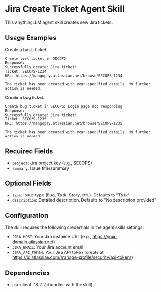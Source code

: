 # Jira Create Ticket Agent Skill

This AnythingLLM agent skill creates new Jira tickets.

## Usage Examples

Create a basic ticket:
```
Create test ticket in SECOPS
Response:
Successfully created Jira ticket!
Ticket: SECOPS-1234
URL: https://mangopay.atlassian.net/browse/SECOPS-1234

The ticket has been created with your specified details. No further action is needed.
```

Create a bug ticket:
```
Create bug ticket in SECOPS: Login page not responding
Response:
Successfully created Jira ticket!
Ticket: SECOPS-1235
URL: https://mangopay.atlassian.net/browse/SECOPS-1235

The ticket has been created with your specified details. No further action is needed.
```

## Required Fields

- `project`: Jira project key (e.g., SECOPS)
- `summary`: Issue title/summary

## Optional Fields

- `type`: Issue type (Bug, Task, Story, etc.). Defaults to "Task"
- `description`: Detailed description. Defaults to "No description provided"

## Configuration

The skill requires the following credentials in the agent skills settings:

- `JIRA_HOST`: Your Jira instance URL (e.g., https://your-domain.atlassian.net)
- `JIRA_EMAIL`: Your Jira account email
- `JIRA_API_TOKEN`: Your Jira API token (create at https://id.atlassian.com/manage-profile/security/api-tokens)

## Dependencies

- jira-client: ^8.2.2 (bundled with the skill)